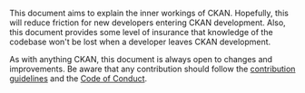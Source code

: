  This document aims to explain the inner workings of CKAN. Hopefully, this will reduce friction for new developers entering CKAN development. Also, this document provides some level of insurance that knowledge of the codebase won't be lost when a developer leaves CKAN development.

 As with anything CKAN, this document is always open to changes and improvements. Be aware that any contribution should follow the [contribution guidelines](https://github.com/KSP-CKAN/CKAN/blob/master/CONTRIBUTING.md) and the [Code of Conduct](https://github.com/KSP-CKAN/CKAN/wiki/Code-of-Conduct).
